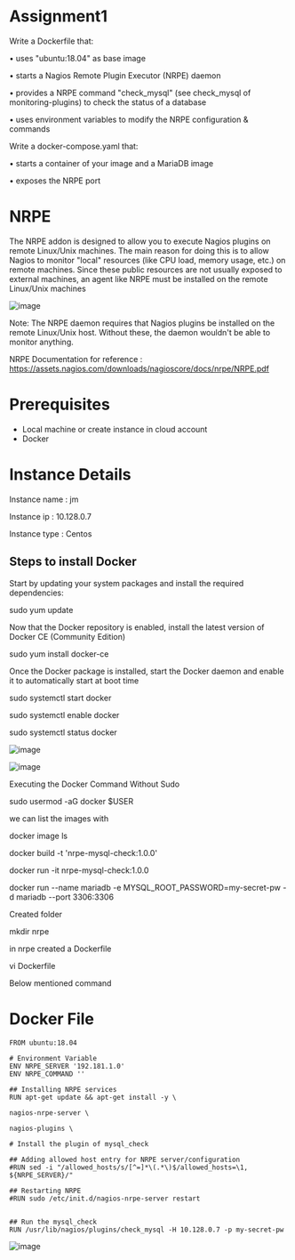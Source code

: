 # Assignment1


Write a Dockerfile that:

• uses "ubuntu:18.04" as base image

• starts a Nagios Remote Plugin Executor (NRPE) daemon

• provides a NRPE command "check_mysql" (see check_mysql of monitoring-plugins) to
check the status of a database

• uses environment variables to modify the NRPE configuration & commands

Write a docker-compose.yaml that:

• starts a container of your image and a MariaDB image

• exposes the NRPE port




# NRPE

The NRPE addon is designed to allow you to execute Nagios plugins on remote Linux/Unix machines. The
main reason for doing this is to allow Nagios to monitor "local" resources (like CPU load, memory usage,
etc.) on remote machines. Since these public resources are not usually exposed to external machines, an
agent like NRPE must be installed on the remote Linux/Unix machines

![image](https://user-images.githubusercontent.com/33985509/60676511-5bd17680-9e7f-11e9-947b-46084ff7fcaf.png)

Note: The NRPE daemon requires that Nagios plugins be installed on the remote Linux/Unix host. Without
these, the daemon wouldn't be able to monitor anything.


NRPE Documentation for reference : https://assets.nagios.com/downloads/nagioscore/docs/nrpe/NRPE.pdf




# Prerequisites
* Local machine or create instance in cloud account
* Docker




# Instance Details

Instance name : jm

Instance ip : 10.128.0.7

Instance type : Centos


## Steps to install Docker

Start by updating your system packages and install the required dependencies:

sudo yum update


Now that the Docker repository is enabled, install the latest version of Docker CE (Community Edition) 

sudo yum install docker-ce



Once the Docker package is installed, start the Docker daemon and enable it to automatically start at boot time

sudo systemctl start docker

sudo systemctl enable docker

sudo systemctl status docker



![image](https://user-images.githubusercontent.com/33985509/60667167-215cdf00-9e69-11e9-8b14-df36a4a30131.png)


![image](https://user-images.githubusercontent.com/33985509/60667209-42253480-9e69-11e9-9bf7-408dbb175539.png)



Executing the Docker Command Without Sudo

sudo usermod -aG docker $USER

we can list the images with

docker image ls




docker build -t 'nrpe-mysql-check:1.0.0'

docker run -it nrpe-mysql-check:1.0.0

docker run --name mariadb -e MYSQL_ROOT_PASSWORD=my-secret-pw -d mariadb --port 3306:3306




Created folder

mkdir nrpe

in nrpe created a Dockerfile

vi Dockerfile

Below mentioned command 

# Docker File

```
FROM ubuntu:18.04

# Environment Variable
ENV NRPE_SERVER '192.181.1.0'
ENV NRPE_COMMAND ''

## Installing NRPE services
RUN apt-get update && apt-get install -y \

nagios-nrpe-server \

nagios-plugins \

# Install the plugin of mysql_check

## Adding allowed host entry for NRPE server/configuration
#RUN sed -i "/allowed_hosts/s/[^=]*\(.*\)$/allowed_hosts=\1, ${NRPE_SERVER}/"

## Restarting NRPE 
#RUN sudo /etc/init.d/nagios-nrpe-server restart


## Run the mysql_check
RUN /usr/lib/nagios/plugins/check_mysql -H 10.128.0.7 -p my-secret-pw

```


![image](https://user-images.githubusercontent.com/33985509/60676039-24ae9580-9e7e-11e9-9da1-5dda8377ea56.png)

